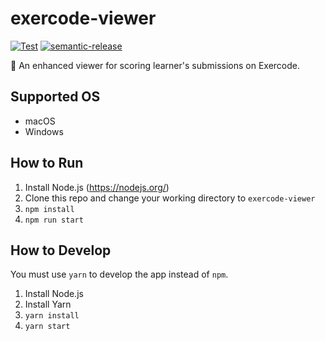 # exercode-viewer

[![Test](https://github.com/WillBoosterLab/exercode-viewer/actions/workflows/test.yml/badge.svg)](https://github.com/WillBoosterLab/exercode-viewer/actions/workflows/test.yml)
[![semantic-release](https://img.shields.io/badge/%20%20%F0%9F%93%A6%F0%9F%9A%80-semantic--release-e10079.svg)](https://github.com/semantic-release/semantic-release)

:100: An enhanced viewer for scoring learner's submissions on Exercode.

## Supported OS

- macOS
- Windows

## How to Run

1. Install Node.js (https://nodejs.org/)
2. Clone this repo and change your working directory to `exercode-viewer`
3. `npm install`
4. `npm run start`

## How to Develop

You must use `yarn` to develop the app instead of `npm`.

1. Install Node.js
2. Install Yarn
3. `yarn install`
4. `yarn start`
